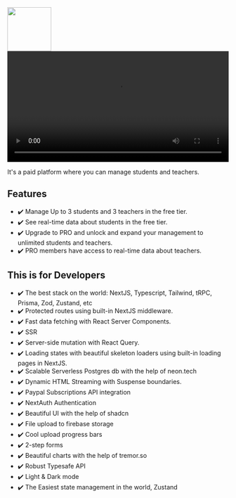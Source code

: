 <img src="https://firebasestorage.googleapis.com/v0/b/school-manager-e26b7.appspot.com/o/Screenshot%202023-12-09%20at%204.33.43%20PM.png?alt=media&token=ced15002-f3f9-47c1-a77a-cb0e203dccb6" width="100px" style="object-fit:cover;">

<video width="100%" height="auto">
  <source src="https://firebasestorage.googleapis.com/v0/b/school-manager-e26b7.appspot.com/o/edited-demo-antiexcel.mp4?alt=media&token=dfa44346-9bf5-4123-9072-f9cdda2a50a4" type="video/mp4">
</video>

It's a paid platform where you can manage students and teachers.

## Features

- ✔️ Manage Up to 3 students and 3 teachers in the free tier.
- ✔️ See real-time data about students in the free tier.
- ✔️ Upgrade to PRO and unlock and expand your management to unlimited students and teachers.
- ✔️ PRO members have access to real-time data about teachers.

## This is for Developers

- ✔️ The best stack on the world: NextJS, Typescript, Tailwind, tRPC, Prisma, Zod, Zustand, etc
- ✔️ Protected routes using built-in NextJS middleware.
- ✔️ Fast data fetching with React Server Components.
- ✔️ SSR
- ✔️ Server-side mutation with React Query.
- ✔️ Loading states with beautiful skeleton loaders using built-in loading pages in NextJS.
- ✔️ Scalable Serverless Postgres db with the help of neon.tech
- ✔️ Dynamic HTML Streaming with Suspense boundaries.
- ✔️ Paypal Subscriptions API integration
- ✔️ NextAuth Authentication
- ✔️ Beautiful UI with the help of shadcn
- ✔️ File upload to firebase storage
- ✔️ Cool upload progress bars
- ✔️ 2-step forms
- ✔️ Beautiful charts with the help of tremor.so
- ✔️ Robust Typesafe API
- ✔️ Light & Dark mode
- ✔️ The Easiest state management in the world, Zustand
